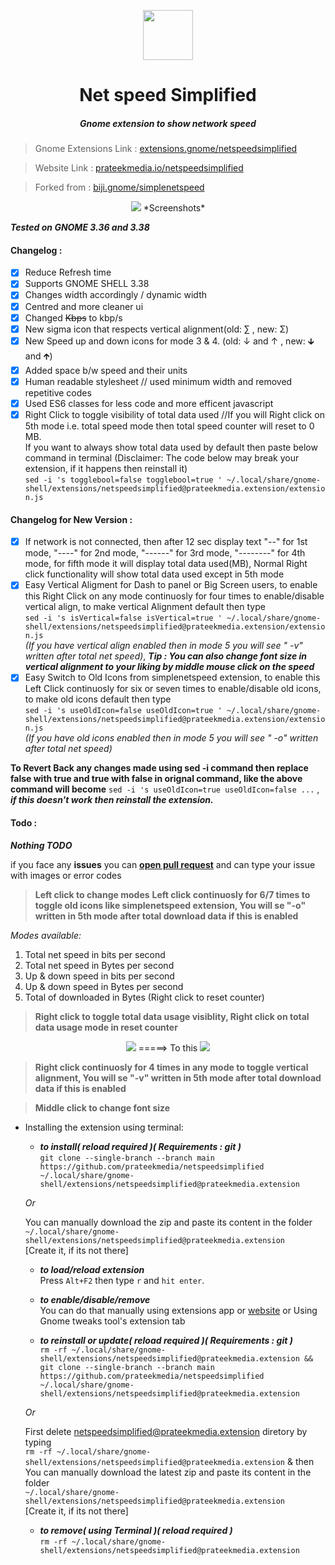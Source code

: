 <p align="center"><img src="https://user-images.githubusercontent.com/41370460/97126905-2b8da580-175e-11eb-802d-4540dd9178a7.jpg" height=80px/></p>
<h1 align="center">Net speed Simplified</h1>
<h5 align="center"><i>Gnome extension to show network speed</i></h5> 

> Gnome Extensions Link : [extensions.gnome/netspeedsimplified](https://extensions.gnome.org/review/20012)

> Website Link : [prateekmedia.io/netspeedsimplified](https://prateekmedia.github.io/netspeedsimplified/)

> Forked from : [biji.gnome/simplenetspeed](https://github.com/biji/simplenetspeed)

<p align="center"><img src='https://user-images.githubusercontent.com/41370460/96410083-f9cb8a80-1203-11eb-98a0-4cada29306b1.png' /> *Screenshots*</p>

***Tested on GNOME 3.36 and 3.38***

#### Changelog : 
- [x] Reduce Refresh time
- [x] Supports GNOME SHELL 3.38
- [x] Changes width accordingly / dynamic width
- [x] Centred and more cleaner ui
- [x] Changed <del>Kbps</del> to kbp/s
- [x] New sigma icon that respects vertical alignment(old: ∑ , new: Σ)
- [x] New Speed up and down icons for mode 3 & 4. (old: ↓ and ↑ , new: 🡳 and 🡱)
- [x] Added space b/w speed and their units
- [x] Human readable stylesheet // used minimum width and removed repetitive codes
- [x] Used ES6 classes for less code and more efficent javascript
- [x] Right Click to toggle visibility of total data used //If you will Right click on 5th mode i.e. total speed mode then total speed counter will reset to 0 MB.  
If you want to always show total data used by default then paste below command in terminal (Disclaimer: The code below may break your extension, if it happens then reinstall it)   
`sed -i 's togglebool=false togglebool=true ' ~/.local/share/gnome-shell/extensions/netspeedsimplified@prateekmedia.extension/extension.js`  

#### Changelog for New Version : 
- [x] If network is not connected, then after 12 sec display text "--" for 1st mode, "----" for 2nd mode, "------" for 3rd mode, "--------" for 4th mode, for fifth mode it will display total data used(MB), Normal Right click functionality will show total data used except in 5th mode  
- [x] Easy Vertical Aligment for Dash to panel or Big Screen users, to enable this Right Click on any mode continuosly for four times to enable/disable vertical align, to make vertical Alignment default then type  
`sed -i 's isVertical=false isVertical=true ' ~/.local/share/gnome-shell/extensions/netspeedsimplified@prateekmedia.extension/extension.js`  
*(If you have vertical align enabled then in mode 5 you will see " -v" written after total net speed)*, 
***Tip : You can also change font size in vertical alignment to your liking by middle mouse click on the speed***  
- [x] Easy Switch to Old Icons from simplenetspeed extension, to enable this Left Click continuosly for six or seven times to enable/disable old icons, to make old icons default  then type  
`sed -i 's useOldIcon=false useOldIcon=true ' ~/.local/share/gnome-shell/extensions/netspeedsimplified@prateekmedia.extension/extension.js`  
*(If you have old icons enabled then in mode 5 you will see " -o" written after total net speed)* 

**To Revert Back any changes made using sed -i command then replace false with true and true with false in orignal command, like the above command will become** `sed -i 's useOldIcon=true useOldIcon=false ...` , ***if this doesn't work then reinstall the extension.***

#### Todo : 
***Nothing TODO***

if you face any **issues** you can **[open pull request](https://github.com/prateekmedia/netspeedsimplified/pulls)** and can type your issue with images or error codes

> **Left click to change modes**
> **Left click continuosly for 6/7 times to toggle old icons like simplenetspeed extension, You will se "-o" written in 5th mode after total download data if this is enabled**
  
*Modes available:*
1. Total net speed in bits per second 
1. Total net speed in Bytes per second
1. Up & down speed in bits per second
1. Up & down speed in Bytes per second
1. Total of downloaded in Bytes (Right click to reset counter)
  
> **Right click to toggle total data usage visiblity, Right click on total data usage mode in reset counter**  
<p align="center"> <img src='https://user-images.githubusercontent.com/41370460/95724032-78b84480-0c93-11eb-9a2f-07976cb99e19.png' />   =====> To this   <img src='https://user-images.githubusercontent.com/41370460/95724072-8968ba80-0c93-11eb-98c9-e5651167760d.png' /></p>  
  
> **Right click continuosly for 4 times in any mode to toggle vertical alignment, You will se "-v" written in 5th mode after total download data if this is enabled**  
  
> **Middle click to change font size**

* Installing the extension using terminal:  
    - ***to install( reload required )( Requirements : git )***    
    ```git clone --single-branch --branch main https://github.com/prateekmedia/netspeedsimplified ~/.local/share/gnome-shell/extensions/netspeedsimplified@prateekmedia.extension``` 
    
    *Or*  
    
    You can manually download the zip and paste its content in the folder  
    `~/.local/share/gnome-shell/extensions/netspeedsimplified@prateekmedia.extension`  
    [Create it, if its not there]
    
    - ***to load/reload extension***    
       Press ```Alt+F2``` then type ```r``` and ```hit enter```.
       
    - ***to enable/disable/remove***    
      You can do that manually using extensions app or [website](https://extensions.gnome.org/local) or Using Gnome tweaks tool's extension tab  
      
    - ***to reinstall or update( reload required )( Requirements : git )***   
    ```rm -rf ~/.local/share/gnome-shell/extensions/netspeedsimplified@prateekmedia.extension && git clone --single-branch --branch main https://github.com/prateekmedia/netspeedsimplified ~/.local/share/gnome-shell/extensions/netspeedsimplified@prateekmedia.extension```
    
    *Or*  
    
    First delete netspeedsimplified@prateekmedia.extension diretory by typing  
    `rm -rf ~/.local/share/gnome-shell/extensions/netspeedsimplified@prateekmedia.extension`
    & then
    You can manually download the latest zip and paste its content in the folder   
    `~/.local/share/gnome-shell/extensions/netspeedsimplified@prateekmedia.extension`  
    [Create it, if its not there]
    
    - ***to remove( using Terminal )( reload required )***   
    ```rm -rf ~/.local/share/gnome-shell/extensions/netspeedsimplified@prateekmedia.extension```  
